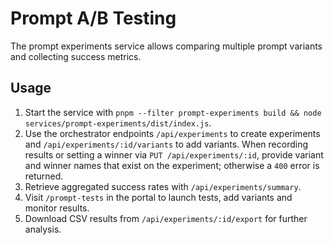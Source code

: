 # Prompt A/B Testing

The prompt experiments service allows comparing multiple prompt variants and collecting success metrics.

## Usage

1. Start the service with `pnpm --filter prompt-experiments build && node services/prompt-experiments/dist/index.js`.
2. Use the orchestrator endpoints `/api/experiments` to create experiments and `/api/experiments/:id/variants` to add variants. When recording results or setting a winner via `PUT /api/experiments/:id`, provide variant and winner names that exist on the experiment; otherwise a `400` error is returned.
3. Retrieve aggregated success rates with `/api/experiments/summary`.
4. Visit `/prompt-tests` in the portal to launch tests, add variants and monitor results.
5. Download CSV results from `/api/experiments/:id/export` for further analysis.
